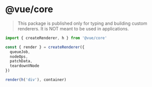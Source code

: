 # @vue/core

> This package is published only for typing and building custom renderers. It is NOT meant to be used in applications.

``` ts
import { createRenderer, h } from '@vue/core'

const { render } = createRenderer({
  queueJob,
  nodeOps,
  patchData,
  teardownVNode
})

render(h('div'), container)
```
